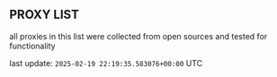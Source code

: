 ## PROXY LIST

all proxies in this list were collected from open sources and tested for functionality

last update: `2025-02-19 22:19:35.583076+00:00` UTC
